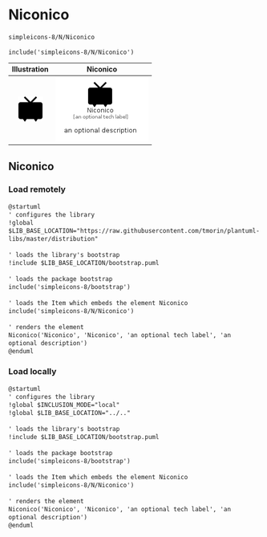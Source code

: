 # Niconico


```text
simpleicons-8/N/Niconico
```

```text
include('simpleicons-8/N/Niconico')
```



| Illustration | Niconico |
| :---: | :---: |
| ![illustration for Illustration](../../simpleicons-8/N/Niconico.png) | ![illustration for Niconico](../../simpleicons-8/N/Niconico.Local.png) |




## Niconico

### Load remotely
```plantuml
@startuml
' configures the library
!global $LIB_BASE_LOCATION="https://raw.githubusercontent.com/tmorin/plantuml-libs/master/distribution"

' loads the library's bootstrap
!include $LIB_BASE_LOCATION/bootstrap.puml

' loads the package bootstrap
include('simpleicons-8/bootstrap')

' loads the Item which embeds the element Niconico
include('simpleicons-8/N/Niconico')

' renders the element
Niconico('Niconico', 'Niconico', 'an optional tech label', 'an optional description')
@enduml
```

### Load locally
```plantuml
@startuml
' configures the library
!global $INCLUSION_MODE="local"
!global $LIB_BASE_LOCATION="../.."

' loads the library's bootstrap
!include $LIB_BASE_LOCATION/bootstrap.puml

' loads the package bootstrap
include('simpleicons-8/bootstrap')

' loads the Item which embeds the element Niconico
include('simpleicons-8/N/Niconico')

' renders the element
Niconico('Niconico', 'Niconico', 'an optional tech label', 'an optional description')
@enduml
```

